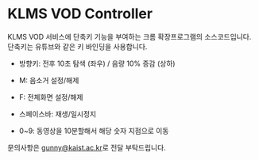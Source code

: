 # KLMS VOD Controller

KLMS VOD 서비스에 단축키 기능을 부여하는 크롬 확장프로그램의 소스코드입니다. 단축키는 유튜브와 같은 키 바인딩을 사용합니다.

- 방향키: 전후 10초 탐색 (좌우) / 음량 10% 증감 (상하)

* M: 음소거 설정/해제

* F: 전체화면 설정/해제

* 스페이스바: 재생/일시정지

* 0~9: 동영상을 10분할해서 해당 숫자 지점으로 이동



문의사항은 [gunny@kaist.ac.kr](mailto:gunny@kaist.ac.kr)로 전달 부탁드립니다.